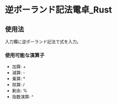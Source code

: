 # 逆ポーランド記法電卓_Rust

## 使用法

入力欄に逆ポーランド記法で式を入力。

### 使用可能な演算子

- 加算: +
- 減算: -
- 乗算: *
- 除算: /
- 剰余: %
- 指数演算: ^

